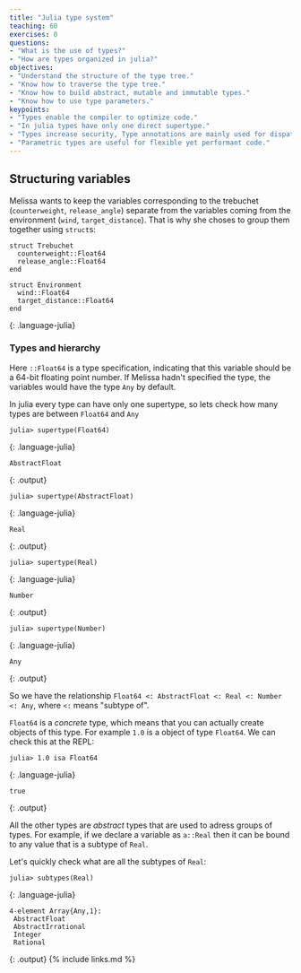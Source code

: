 ```yaml
---
title: "Julia type system"
teaching: 60
exercises: 0
questions:
- "What is the use of types?"
- "How are types organized in julia?"
objectives:
- "Understand the structure of the type tree."
- "Know how to traverse the type tree."
- "Know how to build abstract, mutable and immutable types."
- "Know how to use type parameters."
keypoints:
- "Types enable the compiler to optimize code."
- "In julia types have only one direct supertype."
- "Types increase security, Type annotations are mainly used for dispatch."
- "Parametric types are useful for flexible yet performant code."
---
```


## Structuring variables

Melissa wants to keep the variables corresponding to the trebuchet (`counterweight`, `release_angle`) separate from the variables coming from the environment (`wind`, `target_distance`).
That is why she choses to group them together using `struct`s:

~~~
struct Trebuchet
  counterweight::Float64
  release_angle::Float64
end

struct Environment
  wind::Float64
  target_distance::Float64
end
~~~
{: .language-julia}

### Types and hierarchy

Here `::Float64` is a type specification, indicating that this variable should be a 64-bit floating point number.
If Melissa hadn't specified the type, the variables would have the type `Any` by default.

In julia every type can have only one supertype, so lets check how many types are between `Float64` and `Any`

~~~
julia> supertype(Float64)
~~~
{: .language-julia}

~~~
AbstractFloat
~~~
{: .output}

~~~
julia> supertype(AbstractFloat)
~~~
{: .language-julia}

~~~
Real
~~~
{: .output}

~~~
julia> supertype(Real)
~~~
{: .language-julia}

~~~
Number
~~~
{: .output}

~~~
julia> supertype(Number)
~~~
{: .language-julia}

~~~
Any
~~~
{: .output}

So we have the relationship `Float64 <: AbstractFloat <: Real <: Number <: Any`, where `<:` means "subtype of".

`Float64` is a _concrete_ type, which means that you can actually create objects of this type.
For example `1.0` is a object of type `Float64`.
We can check this at the REPL:
~~~
julia> 1.0 isa Float64
~~~
{: .language-julia}

~~~
true
~~~
{: .output}

All the other types are _abstract_ types that are used to adress groups of types.
For example, if we declare a variable as `a::Real` then it can be bound to any value that is a subtype of `Real`.

Let's quickly check what are all the subtypes of `Real`:
~~~
julia> subtypes(Real)
~~~
{: .language-julia}

~~~
4-element Array{Any,1}:
 AbstractFloat
 AbstractIrrational
 Integer
 Rational
~~~
{: .output}
{% include links.md %}
